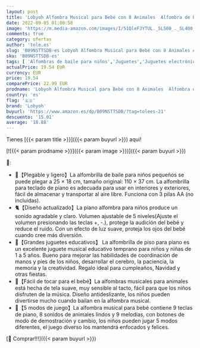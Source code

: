 ```yaml
---
layout: post
title: 'Lobyoh Alfombra Musical para Bebé con 8 Animales  Alfombra de Piano Alfombrilla de Baile  Regalo de Cumpleaños para Niños  Niñas  Infantil Musical Juguetes 1-5 Años'
date: 2022-09-05 01:00:58
image: 'https://m.media-amazon.com/images/I/51QleFJYTUL._SL500_._SL400_.jpg'
comments: true
category: ofertas
author: 'tole.es'
slug: 'B09NSTTSDB-es Lobyoh Alfombra Musical para Bebé con 8 Animales Alfombra...'
sku: 'B09NSTTSDB-es'
tags: [ 'Alfombras de baile para niños','Juguetes','Juguetes electrónicos','Juguetes y juegos','bebé','lobyoh','🇪🇸', ]
actualPrice: 19.54 EUR
currency: EUR
price: 19.54
comparePrice: 22.99 EUR
prodname: 'Lobyoh Alfombra Musical para Bebé con 8 Animales  Alfombra de Piano Alfombrilla de Baile  Regalo de Cumpleaños para Niños  Niñas  Infantil Musical Juguetes 1-5 Años'
country: 'es'
flag: '🇪🇸'
brand: 'Lobyoh'
buyurl: 'https://www.amazon.es/dp/B09NSTTSDB/?tag=tolees-21'
descuento: '15.01'
average: '18.88'
---
```


Tienes [{{< param title >}}]({{< param buyurl >}}) aqui!

[![{{< param prodname >}}]({{< param image >}})]({{< param buyurl >}})

🔎:

- 🦜【Plegable y ligero】La alfombrilla de baile para niños pequeños se puede plegar a 25 × 18 cm, tamaño original: 110 × 37 cm. La alfombrilla para teclado de piano es adecuada para usar en interiores y exteriores, fácil de almacenar y transportar al aire libre. Funciona con 3 pilas AA (no incluidas).
- 🐈【Diseño actualizado】La piano alfombra para niños produce un sonido agradable y claro. Volumen ajustable de 5 niveles(Ajuste el volumen presionando las teclas +, -.), protege la audición del bebé y reduce el ruido. Con un efecto de luz suave, proteja los ojos del bebé cuando cree más diversión.
- 🎁【Grandes juguetes educativos】 La alfombrilla de piso para piano es un excelente juguete musical educativo temprano para niños y niñas de 1 a 5 años. Bueno para mejorar las habilidades de coordinación de manos y pies de los niños, desarrollar el cerebro, la paciencia, la memoria y la creatividad. Regalo ideal para cumpleaños, Navidad y otras fiestas.
- 🐶【Fácil de tocar para el bebé】La alfombras musicales para animales está hecha de tela suave, muy sensible al tacto, fácil para que los niños disfruten de la música. Diseño antideslizante, los niños pueden divertirse mucho cuando bailan en la alfombra musical.
- 🎹【5 modos de juego】La alfombra musical para bebé contiene 9 teclas de piano, 8 sonidos de animales lindos y 9 melodías, con botones de modo de demostración y cambio, los niños pueden jugar 5 modos diferentes, el juego diverso los mantendrá enfocados y felices.

[🛒 Comprar!!!]({{< param buyurl >}})

